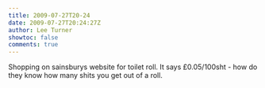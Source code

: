 ```yaml
---
title: 2009-07-27T20-24
date: 2009-07-27T20:24:27Z
author: Lee Turner
showtoc: false
comments: true
---
```


Shopping on sainsburys website for toilet roll. It says £0.05/100sht - how do they know how many shits you get out of a roll.

